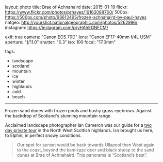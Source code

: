 layout: photo
title: Brae of Achnahaird
date: 2015-01-19
flickr: https://www.flickr.com/photos/prhayes/16163098700/
500px: https://500px.com/photo/96613495/frozen-achnahaird-by-paul-hayes
natgeo: http://yourshot.nationalgeographic.com/photos/5262996/
instagram: https://instagram.com/p/yHAhEGNFCM/

exif: true
camera: "Canon EOS 70D"
lens: "Canon EF17-40mm f/4L USM"
aperture: "ƒ/11.0"
shutter: "0.3"
iso: 100
focal: "17.0mm"

tags:
  - landscape
  - scotland
  - mountain
  - ice
  - winter
  - highlands
  - cold
  - beach
---

Frozen sand dunes with frozen pools and bushy grass eyebrows. Against the backdrop of Scotland's stunning mountain range.

Acclaimed landscape photographer Ian Cameron was our guide for a [two day private tour](http://sam-and-paul.com/2015/01/landscape-photography-scottish-highlands/3/) in the North West Scottish highlands. Ian brought us here, to Elphin, in perfect snowy conditions.

> Our spot for sunset would be back towards Ullapool then West again to the coast, beyond the kamikaze deer and black sheep to the sand dunes at Brae of Achnahaird. This panorama is “Scotland’s best”.
